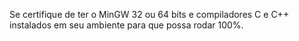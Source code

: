 Se certifique de ter o MinGW 32 ou 64 bits e compiladores C e C++ instalados em seu ambiente para que possa rodar 100%. 
